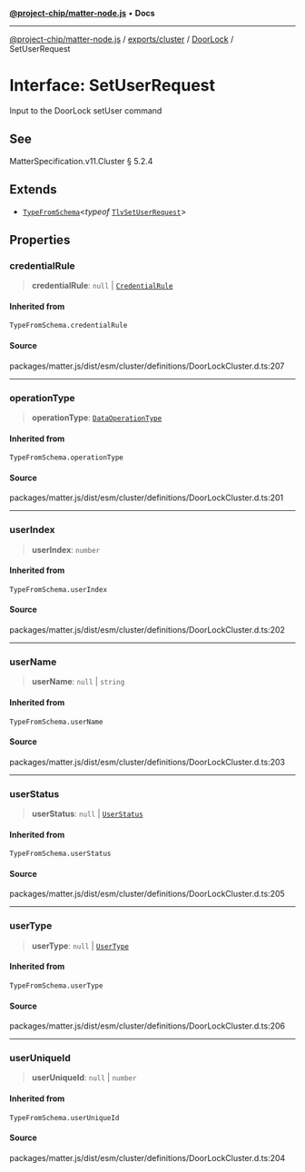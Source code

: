 [**@project-chip/matter-node.js**](../../../../../README.md) • **Docs**

***

[@project-chip/matter-node.js](../../../../../modules.md) / [exports/cluster](../../../README.md) / [DoorLock](../README.md) / SetUserRequest

# Interface: SetUserRequest

Input to the DoorLock setUser command

## See

MatterSpecification.v11.Cluster § 5.2.4

## Extends

- [`TypeFromSchema`](../../../../tlv/README.md#typefromschemas)\<*typeof* [`TlvSetUserRequest`](../README.md#tlvsetuserrequest)\>

## Properties

### credentialRule

> **credentialRule**: `null` \| [`CredentialRule`](../enumerations/CredentialRule.md)

#### Inherited from

`TypeFromSchema.credentialRule`

#### Source

packages/matter.js/dist/esm/cluster/definitions/DoorLockCluster.d.ts:207

***

### operationType

> **operationType**: [`DataOperationType`](../enumerations/DataOperationType.md)

#### Inherited from

`TypeFromSchema.operationType`

#### Source

packages/matter.js/dist/esm/cluster/definitions/DoorLockCluster.d.ts:201

***

### userIndex

> **userIndex**: `number`

#### Inherited from

`TypeFromSchema.userIndex`

#### Source

packages/matter.js/dist/esm/cluster/definitions/DoorLockCluster.d.ts:202

***

### userName

> **userName**: `null` \| `string`

#### Inherited from

`TypeFromSchema.userName`

#### Source

packages/matter.js/dist/esm/cluster/definitions/DoorLockCluster.d.ts:203

***

### userStatus

> **userStatus**: `null` \| [`UserStatus`](../enumerations/UserStatus.md)

#### Inherited from

`TypeFromSchema.userStatus`

#### Source

packages/matter.js/dist/esm/cluster/definitions/DoorLockCluster.d.ts:205

***

### userType

> **userType**: `null` \| [`UserType`](../enumerations/UserType.md)

#### Inherited from

`TypeFromSchema.userType`

#### Source

packages/matter.js/dist/esm/cluster/definitions/DoorLockCluster.d.ts:206

***

### userUniqueId

> **userUniqueId**: `null` \| `number`

#### Inherited from

`TypeFromSchema.userUniqueId`

#### Source

packages/matter.js/dist/esm/cluster/definitions/DoorLockCluster.d.ts:204
